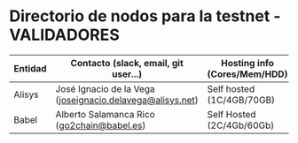 ﻿# Directorio de nodos para la testnet - VALIDADORES

| Entidad | Contacto (slack, email, git user...) | Hosting info (Cores/Mem/HDD) | enode |
| ------- | ------------------------------------ | ---------------------------------- | ----- |
| Alisys | José Ignacio de la Vega (joseignacio.delavega@alisys.net) | Self hosted (1C/4GB/70GB) | enode://3905f943ba5446eba164c07ab5f53a84ce17d74ec4d7591f6ec54b9d7608f57cae7cfdf946616385f59cfb5b910161a1f8520cb6f992bcc0d1ab932601205e91@154.62.228.6:21000?discport=0 |
| Babel | Alberto Salamanca Rico (go2chain@babel.es) | Self Hosted (2C/4Gb/60Gb) | "enode://35cd63e8e3eda50b38a170041d65555bd64e3829573fce70c59c187befcd0f182743652cf3a666768b37ca17f2cdb5c87a4a6273cf4f88aa4f2e5e3611d22215@213.27.216.170:21000?discport=0"|